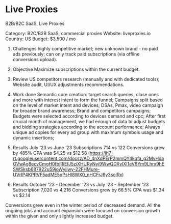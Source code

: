 # Live Proxies
B2B/B2C SaaS, Live Proxies

Category: B2C/B2B SaaS, commercial proxies
Website: liveproxies.io
Country: US
Budget: $3,500 / mo


1. Challenges
highly competitive market;
new unknown brand - no paid ads previously;
can only track paid subscriptions (via offline conversions upload).


2. Objective
Maximize subscriptions within the current budget.


3. Review
US competitors research (manually and with dedicated tools);
Website audit, UI/UX adjustments recommendations.


4. Work done
Semantic core creation: target search queries, close ones and more with interest intent to form the funnel;
Campaigns split based on the level of market intent and devices;
DSAs, Pmax, video campaign for broader brand awareness;
Brand and competitors campaigns;
Budgets were selected according to devices demand and срс;
After first crucial month of management, we had enough of data to adjust budgets and bidding strategies according to the account performance;
Always unique ad copies for every ad group with maximum symbols usage and dynamic insertions;


5. Results July ‘23 vs June ‘23
Subscriptions 714 vs 122
Conversions grew by 485%
СРА was $4.25 vs $12.58
(https://lh7-rt.googleusercontent.com/docsz/AD_4nXdPErP2mmQY4kqfa_g2MvHdaOVwAg8ecvCmgH0fbjRiEfJ5ziXHURyNyi9WwQDXylXI1eV6Ym9Lhrx9hESWSksb687922u59joWyjjwy-22FHMure-UVrIP4KPRVF5adME5qPsHl8WX0_nHCFrJ6y3solRx)



6. Results October ‘23 - December ‘23 vs July ‘23 - September ‘23
Subscription 7,020 vs 4,216
Conversions grew by 66.5%
СРА was $1.34 vs $2.14



Conversions grew even in the winter period of decreased demand. All the ongoing jobs and account expansion were focused on conversion growth within the given and only slightly increased budget.
